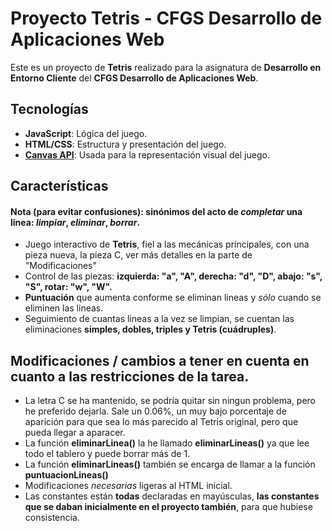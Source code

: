 # Proyecto Tetris - CFGS Desarrollo de Aplicaciones Web

Este es un proyecto de **Tetris** realizado para la asignatura de **Desarrollo en Entorno Cliente** del **CFGS Desarrollo de Aplicaciones Web**.

## Tecnologías

- **JavaScript**: Lógica del juego.
- **HTML/CSS**: Estructura y presentación del juego.
- **[Canvas API](https://canvasjs.com/)**: Usada para la representación visual del juego.

## Características
#### Nota (para evitar confusiones): sinónimos del acto de *completar* una linea: *limpiar*, *eliminar*, *borrar*. 
- Juego interactivo de **Tetris**, fiel a las mecánicas principales, con una pieza nueva, la pieza C, ver más detalles en la parte de "Modificaciones" 
- Control de las piezas: **izquierda: "a", "A", derecha: "d", "D", abajo: "s", "S", rotar: "w", "W".**
- **Puntuación** que aumenta conforme se eliminan lineas y *sólo* cuando se eliminen las lineas.
- Seguimiento de cuantas lineas a la vez se limpian, se cuentan las eliminaciones **simples, dobles, triples y Tetris (cuádruples)**.

## Modificaciones / cambios a tener en cuenta en cuanto a las restricciones de la tarea.
- La letra C se ha mantenido, se podría quitar sin ningun problema, pero he preferido dejarla. Sale un 0.06%, un muy bajo porcentaje de aparición para que sea lo más parecido al Tetris original, pero que pueda llegar a aparacer.
- La función **eliminarLinea()** la he llamado **eliminarLineas()** ya que lee todo el tablero y puede borrar más de 1.
- La función **eliminarLineas()** también se encarga de llamar a la función **puntuacionLineas()**
- Modificaciones *necesarias* ligeras al HTML inicial.
- Las constantes están **todas** declaradas en mayúsculas, **las constantes que se daban inicialmente en el proyecto también**, para que hubiese consistencia.
